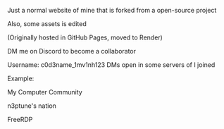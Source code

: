 Just a normal website of mine that is forked from a open-source project

Also, some assets is edited

(Originally hosted in GitHub Pages, moved to Render)

DM me on Discord to become a collaborator

Username: c0d3name_1mv1nh123
DMs open in some servers of I joined

Example:

My Computer Community

n3ptune's nation

FreeRDP
